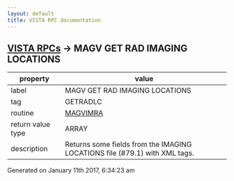```yaml
---
layout: default
title: VISTA RPC documentation
---
```




## [VISTA RPCs](TableOfContent.md) &#8594; MAGV GET RAD IMAGING LOCATIONS 

 property | value 
--- | --- 
 label | MAGV GET RAD IMAGING LOCATIONS
 tag | GETRADLC
 routine | [MAGVIMRA](http://code.osehra.org/dox/Routine_MAGVIMRA_source.html)
 return value type | ARRAY
 description | Returns some fields from the IMAGING LOCATIONS file (#79.1) with XML tags.




Generated on January 11th 2017, 6:34:23 am
